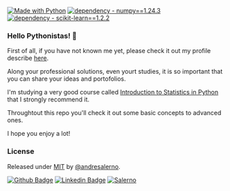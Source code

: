 [![Made with Python](https://img.shields.io/badge/Python->=3.11-blue?logo=python&logoColor=white)](https://python.org "Go to Python homepage")
[![dependency - numpy==1.24.3](https://img.shields.io/badge/dependency-numpy==1.24.3-blue)](https://numpy.org/install/ "Go to Numpy homepage")
[![dependency - scikit-learn==1.2.2](https://img.shields.io/badge/dependency-scikit--learn==1.2.2-blue)](https://scikit-learn.org/stable/install.html "Go to Scikit-Learn homepage")


### Hello Pythonistas! 👋

First of all, if you have not known me yet, please check it out my profile describe [here](https://github.com/andresalerno "My profile").


Along your professional solutions, even yourt studies, it is so important that you can share your ideas and portofolios.

I'm studying a very good course called [Introduction to Statistics in Python](https://app.datacamp.com/learn/courses/introduction-to-statistics-in-python) that I strongly recommend it.

Throughtout this repo you'll check it out some basic concepts to advanced ones.

I hope you enjoy a lot!

### License

Released under [MIT](/LICENSE) by [@andresalerno](https://github.com/andresalerno).

[![Github Badge](https://img.shields.io/badge/-Github-000?style=flat-square&logo=Github&logoColor=white&link=https://github.com/andresalerno)](https://github.com/andresalerno)
[![Linkedin Badge](https://img.shields.io/badge/-LinkedIn-blue?style=flat-square&logo=Linkedin&logoColor=white&link=https://www.linkedin.com/in/andresalerno/)](https://www.linkedin.com/in/andresalerno/)
[![Salerno](https://komarev.com/ghpvc/?username=andresalerno)](https://github.com/andresalerno)
